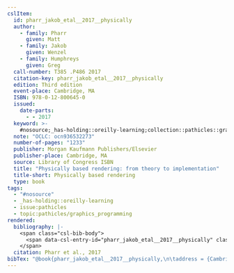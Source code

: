 ```yaml
---
cslItem:
  id: pharr_jakob_etal__2017__physically
  author:
    - family: Pharr
      given: Matt
    - family: Jakob
      given: Wenzel
    - family: Humphreys
      given: Greg
  call-number: T385 .P486 2017
  citation-key: pharr_jakob_etal__2017__physically
  edition: Third edition
  event-place: Cambridge, MA
  ISBN: 978-0-12-800645-0
  issued:
    date-parts:
      - - 2017
  keyword: >-
    #nosource;_has-holding::oreilly-learning;collection::pathicles::graphics_programming
  note: "OCLC: ocn936532273"
  number-of-pages: "1233"
  publisher: Morgan Kaufmann Publishers/Elsevier
  publisher-place: Cambridge, MA
  source: Library of Congress ISBN
  title: "Physically based rendering: from theory to implementation"
  title-short: Physically based rendering
  type: book
tags:
  - "#nosource"
  - _has-holding::oreilly-learning
  - issue:pathicles
  - topic:pathicles/graphics_programming
rendered:
  bibliography: |-
    <span class="csl-bib-body">
      <span data-csl-entry-id="pharr_jakob_etal__2017__physically" class="csl-entry">Pharr, M., Jakob, W., &#38; Humphreys, G. 2017. <i>Physically based rendering: from theory to implementation</i> (Third edition). Morgan Kaufmann Publishers/Elsevier.</span>
    </span>
  citation: Pharr et al., 2017
bibTex: "@book{pharr_jakob_etal__2017__physically,\n\taddress = {Cambridge, MA},\n\tauthor = {Pharr, Matt and Jakob, Wenzel and Humphreys, Greg},\n\tedition = {Third edition},\n\tyear = {2017},\n\tnote = {OCLC: ocn936532273},\n\tpublisher = {Morgan Kaufmann Publishers/Elsevier},\n\ttitle = {Physically based rendering: from theory to implementation},\n}\n\n"
---
```

